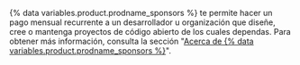 {% data variables.product.prodname_sponsors %} te permite hacer un pago mensual recurrente a un desarrollador u organización que diseñe, cree o mantenga proyectos de código abierto de los cuales dependas. Para obtener más información, consulta la sección "[Acerca de {% data variables.product.prodname_sponsors %}](/sponsors/getting-started-with-github-sponsors/about-github-sponsors)".
